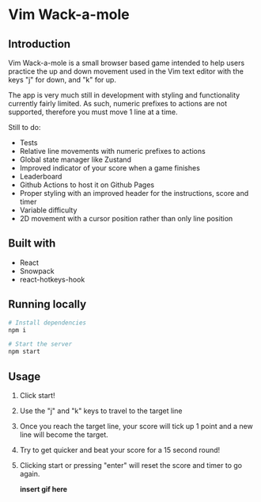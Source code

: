 # Vim Wack-a-mole

## Introduction

Vim Wack-a-mole is a small browser based game intended to help users practice
the up and down movement used in the Vim text editor with the keys "j" for
down, and "k" for up.

The app is very much still in development with styling and functionality
currently fairly limited. As such, numeric prefixes to actions are not
supported, therefore you must move 1 line at a time.

Still to do:

- Tests
- Relative line movements with numeric prefixes to actions
- Global state manager like Zustand
- Improved indicator of your score when a game finishes
- Leaderboard
- Github Actions to host it on Github Pages
- Proper styling with an improved header for the instructions, score and timer
- Variable difficulty
- 2D movement with a cursor position rather than only line position

## Built with

- React
- Snowpack
- react-hotkeys-hook

## Running locally

```bash
# Install dependencies
npm i

# Start the server
npm start

```

## Usage

1. Click start!
2. Use the "j" and "k" keys to travel to the target line
3. Once you reach the target line, your score will tick up 1 point and a new
   line will become the target.
4. Try to get quicker and beat your score for a 15 second round!
5. Clicking start or pressing "enter" will reset the score and timer to go
   again.

   __insert gif here__
